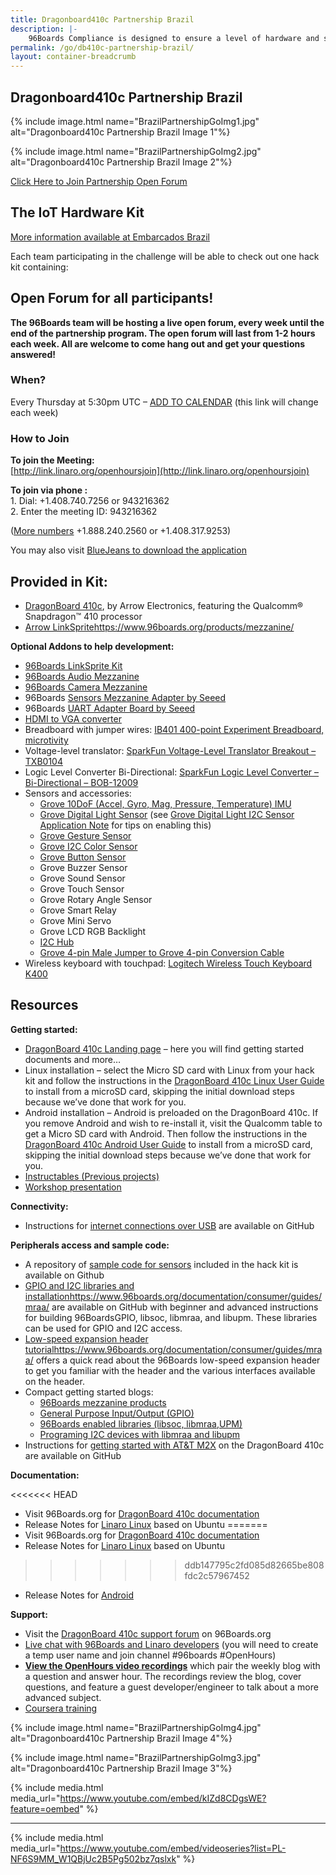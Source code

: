 ```yaml
---
title: Dragonboard410c Partnership Brazil
description: |-
    96Boards Compliance is designed to ensure a level of hardware and software functionality and quality for the 96Boards Community Board program.
permalink: /go/db410c-partnership-brazil/
layout: container-breadcrumb
---
```

## Dragonboard410c Partnership Brazil

<div class="center-block" markdown="1">
{% include image.html name="BrazilPartnershipGoImg1.jpg" alt="Dragonboard410c Partnership Brazil Image 1"%}

{% include image.html name="BrazilPartnershipGoImg2.jpg" alt="Dragonboard410c Partnership Brazil Image 2"%}

<a href="http://link.linaro.org/openhoursjoin" class="btn btn-primary">Click Here to Join Partnership Open Forum</a>
</div>

<div class="col-md-9" markdown="1">

## The IoT Hardware Kit

[More information available at Embarcados Brazil](https://contest.embarcados.com.br/inventando-o-futuro-com-dragonboard-410c/)

Each team participating in the challenge will be able to check out one hack kit containing:

## Open Forum for all participants!

**The 96Boards team will be hosting a live open forum, every week until the end of the partnership program. The open forum will last from 1-2 hours each week. All are welcome to come hang out and get your questions answered!**

### When?

Every Thursday at 5:30pm UTC – [ADD TO CALENDAR](https://calendar.google.com/calendar/event?action=TEMPLATE&tmeid=dWVjbGtyMXJndXZidG5tZG1jcGo5cmtpNGdfMjAxNzA2MjJUMTczMDAwWiByb2JlcnQud29sZmZAbGluYXJvLm9yZw&tmsrc=robert.wolff%40linaro.org) (this link will change each week)

### How to Join

**To join the Meeting:**  
[http://link.linaro.org/openhoursjoin](http://link.linaro.org/openhoursjoin)

**To join via phone :**  
1\. Dial: +1.408.740.7256 or 943216362  
2\. Enter the meeting ID: 943216362

([More numbers](http://bluejeans.com/numbers?ll=en) +1.888.240.2560 or +1.408.317.9253)

You may also visit [BlueJeans to download the application](https://www.bluejeans.com/downloads)

## **Provided in Kit:**

*   [DragonBoard 410c](https://developer.qualcomm.com/hardware/dragonboard-410c), by Arrow Electronics, featuring the Qualcomm® Snapdragon™ 410 processor
*   [Arrow LinkSprite]()https://www.96boards.org/products/mezzanine/

**Optional Addons to help development:**

*   [96Boards LinkSprite Kit](https://www.arrow.com/en/products/96boards-starter-kit/linksprite-technologies-inc)
*   [96Boards Audio Mezzanine](https://www.96boards.org/product/audio-mezzanine/)
*   [96Boards Camera Mezzanine](https://www.arrow.com/en/products/b-f446e-96b01a/stmicroelectronics)
*   96Boards [Sensors Mezzanine Adapter by Seeed](https://www.seeedstudio.com/item_detail.html?p_id=2617)
*   96Boards [UART Adapter Board by Seeed](http://www.seeedstudio.com/depot/96Boards-UART-p-2525.html)
*   [HDMI to VGA converter](http://www.comtac.com.br/produto/conversor-hdmi-para-vga-udio)
*   Breadboard with jumper wires: [IB401 400-point Experiment Breadboard, microtivity](http://www.microtivity.com/p/IB401/400-point-experiment-breadboard-w-jumper-wires)
*   Voltage-level translator: [SparkFun Voltage-Level Translator Breakout – TXB0104](https://www.sparkfun.com/products/11771)
*   Logic Level Converter Bi-Directional: [SparkFun Logic Level Converter – Bi-Directional – BOB-12009](https://www.sparkfun.com/products/12009)
*   Sensors and accessories:
    *   [Grove 10DoF (Accel, Gyro, Mag, Pressure, Temperature) IMU](http://www.seeedstudio.com/depot/Grove-IMU-10DOF-p-2386.html)
    *   [Grove Digital Light Sensor](http://www.seeedstudio.com/depot/Grove-Digital-Light-Sensor-p-1281.html) (see [Grove Digital Light I2C Sensor Application Note](https://developer.qualcomm.com/download/db410c/interfacing-grove-digital-light-i2c-sensor-application-note.pdf) for tips on enabling this)
    *   [Grove Gesture Sensor](http://www.seeedstudio.com/depot/Grove-Gesture-p-2463.html)
    *   [Grove I2C Color Sensor](http://www.seeedstudio.com/depot/Grove-I2C-Color-Sensor-p-854.html)
    *   [Grove Button Sensor](http://www.seeedstudio.com/depot/Grove-Button-p-766.html)
    *   Grove Buzzer Sensor
    *   Grove Sound Sensor
    *   Grove Touch Sensor
    *   Grove Rotary Angle Sensor
    *   Grove Smart Relay
    *   Grove Mini Servo
    *   Grove LCD RGB Backlight
    *   [I2C Hub](http://www.seeedstudio.com/depot/Grove-I2C-Hub-p-851.html)
    *   [Grove 4-pin Male Jumper to Grove 4-pin Conversion Cable](http://www.seeedstudio.com/depot/Grove-4-pin-Male-Jumper-to-Grove-4-pin-Conversion-Cable-5-PCs-per-Pack-p-1565.html)
*   Wireless keyboard with touchpad: [Logitech Wireless Touch Keyboard K400](http://www.logitech.com/en-us/product/wireless-touch-keyboard-k400r)

## Resources

**Getting started:**

*   [DragonBoard 410c Landing page](https://www.96boards.org/product/dragonboard410c/) – here you will find getting started documents and more…
*   Linux installation – select the Micro SD card with Linux from your hack kit and follow the instructions in the [DragonBoard 410c Linux User Guide](https://github.com/96boards/documentation/blob/master/consumer/dragonboard/dragonboard410c/guides/LinuxUserGuide_DragonBoard.pdf) to install from a microSD card, skipping the initial download steps because we’ve done that work for you.
*   Android installation – Android is preloaded on the DragonBoard 410c. If you remove Android and wish to re-install it, visit the Qualcomm table to get a Micro SD card with Android. Then follow the instructions in the [DragonBoard 410c Android User Guide](https://github.com/96boards/documentation/blob/master/consumer/dragonboard/dragonboard410c/guides/AndroidUserGuide_DragonBoard.pdf) to install from a microSD card, skipping the initial download steps because we’ve done that work for you.
*   [Instructables (Previous projects)](http://www.instructables.com/howto/dragonboard+qualcomm/)
*   [Workshop presentation](http://bit.ly/2lzW7ox)

**Connectivity:**

*   Instructions for [internet connections over USB](https://github.com/96boards/documentation/wiki/Sharing-Internet-connections-over-USB-on-96Boards) are available on GitHub

**Peripherals access and sample code:**

*   A repository of [sample code for sensors](https://github.com/DBOpenSource/db_samples) included in the hack kit is available on Github
*   [GPIO and I2C libraries and installation]()https://www.96boards.org/documentation/consumer/guides/mraa/ are available on GitHub with beginner and advanced instructions for building 96BoardsGPIO, libsoc, libmraa, and libupm. These libraries can be used for GPIO and I2C access.
*   [Low-speed expansion header tutorial]()https://www.96boards.org/documentation/consumer/guides/mraa/ offers a quick read about the 96Boards low-speed expansion header to get you familiar with the header and the various interfaces available on the header.
*   Compact getting started blogs:
    *   [96Boards mezzanine products](https://www.96boards.org/blog/96boards-box-experience-guide-3/)
    *   [General Purpose Input/Output (GPIO)](https://www.96boards.org/blog/96boards-box-experience-guide-4/)
    *   [96Boards enabled libraries (libsoc, libmraa,UPM)](https://www.96boards.org/blog/96boards-box-experience-guide-5/)
    *   [Programing I2C devices with libmraa and libupm](https://www.96boards.org/blog/programing-i2c-devices-libmraa-libupm/)
*   Instructions for [getting started with AT&T M2X](https://github.com/ArrowElectronics/att-iot-device-sdk) on the DragonBoard 410c are available on GitHub

**Documentation:**

<<<<<<< HEAD
*   Visit 96Boards.org for [DragonBoard 410c documentation](https://www.96boards.org/product/dragonboard410c/)
*   Release Notes for [Linaro Linux](https://www.96boards.org/documentation/consumer/dragonboard410c/guides/) based on Ubuntu
=======
*   Visit 96Boards.org for [DragonBoard 410c documentation](https://www.96boards.org/product/dragonboard410c/)
*   Release Notes for [Linaro Linux](https://github.com/96boards/documentation/blob/master/consumer/dragonboard/dragonboard410c/guides/LinuxUserGuide_DragonBoard.pdf) based on Ubuntu
>>>>>>> ddb147795c2fd085d82665be808fdc2c57967452
*   Release Notes for [Android](https://github.com/96boards/documentation/blob/master/consumer/dragonboard/dragonboard410c/guides/AndroidUserGuide_DragonBoard.pdf)

**Support:**

*   Visit the [DragonBoard 410c support forum](https://discuss.96boards.org/c/products/dragonboard410c/) on 96Boards.org
*   [Live chat with 96Boards and Linaro developers](https://webchat.freenode.net/) (you will need to create a temp user name and join channel #96boards #OpenHours)
*   **[View the OpenHours video recordings](https://www.youtube.com/playlist?list=PL-NF6S9MM_W1QBjUc2B5Pg502bz7qslxk)** which pair the weekly blog with a question and answer hour. The recordings review the blog, cover questions, and feature a guest developer/engineer to talk about a more advanced subject.
*   [Coursera training](https://www.coursera.org/specializations/internet-of-things)


{% include image.html name="BrazilPartnershipGoImg4.jpg" alt="Dragonboard410c Partnership Brazil Image 4"%}

</div>

<div class="col-md-3" markdown="1">
{% include image.html name="BrazilPartnershipGoImg3.jpg" alt="Dragonboard410c Partnership Brazil Image 3"%}

{% include media.html media_url="https://www.youtube.com/embed/kIZd8CDgsWE?feature=oembed" %}

* * *

{% include media.html media_url="https://www.youtube.com/embed/videoseries?list=PL-NF6S9MM_W1QBjUc2B5Pg502bz7qslxk" %}

</div>
